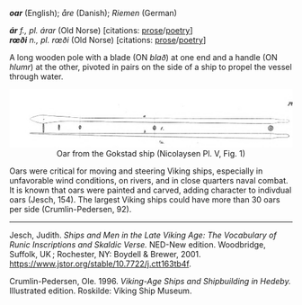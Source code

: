 **_oar_** (English); _åre_ (Danish); _Riemen_ (German)

_**ár** f., pl. árar_ (Old Norse) [citations: [prose](https://onp.ku.dk/onp/onp.php?o4167)/[poetry](https://lexiconpoeticum.org/m.php?p=lemma&i=4453)]  
_**rœði** n., pl. rœði_ (Old Norse) [citations: [prose](https://onp.ku.dk/onp/onp.php?o65885)/[poetry](https://lexiconpoeticum.org/m.php?p=lemma&i=69061)]

  A long wooden pole with a blade (ON _blað_) at one end and a handle (ON _hlumr_) at the other, pivoted in pairs on the side of a ship to propel the vessel through water.    

<div align="center">
  
  ![oar from Gokstad ship](../images/Nicolaysen_Oars.png)  
  Oar from the Gokstad ship (Nicolaysen Pl. V, Fig. 1)

</div>

  Oars were critical for moving and steering Viking ships, especially in unfavorable wind conditions, on rivers, and in close quarters naval combat. It is known that oars were painted and carved, adding character to indivdual oars (Jesch, 154).  The largest Viking ships could have more than 30 oars per side (Crumlin-Pedersen, 92).   

---

  Jesch, Judith. _Ships and Men in the Late Viking Age: The Vocabulary of Runic Inscriptions and Skaldic Verse._ NED-New edition. Woodbridge, Suffolk, UK ; Rochester, NY: 
Boydell & Brewer, 2001. https://www.jstor.org/stable/10.7722/j.ctt163tb4f.


  Crumlin-Pedersen, Ole. 1996. _Viking-Age Ships and Shipbuilding in Hedeby._ Illustrated edition. Roskilde: Viking Ship Museum.


